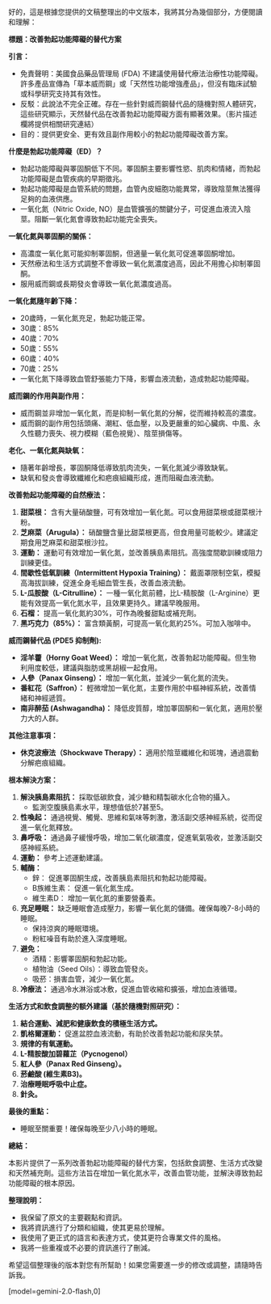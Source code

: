 好的，這是根據您提供的文稿整理出的中文版本，我將其分為幾個部分，方便閱讀和理解：

**標題：改善勃起功能障礙的替代方案**

**引言：**

*   免責聲明：美國食品藥品管理局 (FDA) 不建議使用替代療法治療性功能障礙。許多產品宣傳為「草本威而鋼」或「天然性功能增強產品」，但沒有臨床試驗或科學研究支持其有效性。
*   反駁：此說法不完全正確。存在一些針對威而鋼替代品的隨機對照人體研究，這些研究顯示，天然替代品在改善勃起功能障礙方面有顯著效果。（影片描述欄將提供相關研究連結）
*   目的：提供更安全、更有效且副作用較小的勃起功能障礙改善方案。

**什麼是勃起功能障礙（ED）？**

*   勃起功能障礙與睪固酮低下不同。睪固酮主要影響性慾、肌肉和情緒，而勃起功能障礙是血管疾病的早期徵兆。
*   勃起功能障礙是血管系統的問題，血管內皮細胞功能異常，導致陰莖無法獲得足夠的血液供應。
*   一氧化氮（Nitric Oxide, NO）是血管擴張的關鍵分子，可促進血液流入陰莖。阻斷一氧化氮會導致勃起功能完全喪失。

**一氧化氮與睪固酮的關係：**

*   高濃度一氧化氮可能抑制睪固酮，但適量一氧化氮可促進睪固酮增加。
*   天然療法和生活方式調整不會導致一氧化氮濃度過高，因此不用擔心抑制睪固酮。
*   服用威而鋼或長期發炎會導致一氧化氮濃度過高。

**一氧化氮隨年齡下降：**

*   20歲時，一氧化氮充足，勃起功能正常。
*   30歲：85%
*   40歲：70%
*   50歲：55%
*   60歲：40%
*   70歲：25%
*   一氧化氮下降導致血管舒張能力下降，影響血液流動，造成勃起功能障礙。

**威而鋼的作用與副作用：**

*   威而鋼並非增加一氧化氮，而是抑制一氧化氮的分解，從而維持較高的濃度。
*   威而鋼的副作用包括頭痛、潮紅、低血壓，以及更嚴重的如心臟病、中風、永久性聽力喪失、視力模糊（藍色視覺）、陰莖損傷等。

**老化、一氧化氮與缺氧：**

*   隨著年齡增長，睪固酮降低導致肌肉流失，一氧化氮減少導致缺氧。
*   缺氧和發炎會導致纖維化和疤痕組織形成，進而阻礙血液流動。

**改善勃起功能障礙的自然療法：**

1.  **甜菜根：** 含有大量硝酸鹽，可有效增加一氧化氮。可以食用甜菜根或甜菜根汁粉。
2.  **芝麻菜（Arugula）：** 硝酸鹽含量比甜菜根更高，但食用量可能較少。建議定期食用芝麻菜和甜菜根沙拉。
3.  **運動：** 運動可有效增加一氧化氮，並改善胰島素阻抗。高強度間歇訓練或阻力訓練更佳。
4.  **間歇性低氧訓練（Intermittent Hypoxia Training）：** 戴面罩限制空氣，模擬高海拔訓練，促進全身毛細血管生長，改善血液流動。
5.  **L-瓜胺酸（L-Citrulline）：** 一種一氧化氮前體，比L-精胺酸（L-Arginine）更能有效提高一氧化氮水平，且效果更持久。建議早晚服用。
6.  **石榴：** 提高一氧化氮約30%，可作為晚餐甜點或補充劑。
7.  **黑巧克力（85%）：** 富含類黃酮，可提高一氧化氮約25%。可加入咖啡中。

**威而鋼替代品 (PDE5 抑制劑):**

*   **淫羊藿（Horny Goat Weed）：** 增加一氧化氮，改善勃起功能障礙。但生物利用度較低，建議與脂肪或黑胡椒一起食用。
*   **人參（Panax Ginseng）：** 增加一氧化氮，並減少一氧化氮的流失。
*   **番紅花（Saffron）：** 輕微增加一氧化氮，主要作用於中樞神經系統，改善情緒和神經遞質。
*   **南非醉茄 (Ashwagandha)：** 降低皮質醇，增加睪固酮和一氧化氮，適用於壓力大的人群。

**其他注意事項：**

*   **休克波療法（Shockwave Therapy）：** 適用於陰莖纖維化和斑塊，通過震動分解疤痕組織。

**根本解決方案：**

1.  **解決胰島素阻抗：** 採取低碳飲食，減少糖和精製碳水化合物的攝入。
    *   監測空腹胰島素水平，理想值低於7甚至5。
2.  **性喚起：** 通過視覺、觸覺、思維和氣味等刺激，激活副交感神經系統，從而促進一氧化氮釋放。
3.  **鼻呼吸：** 通過鼻子緩慢呼吸，增加二氧化碳濃度，促進氧氣吸收，並激活副交感神經系統。
4.  **運動：** 參考上述運動建議。
5.  **輔酶：**
    *   鋅： 促進睪固酮生成，改善胰島素阻抗和勃起功能障礙。
    *   B族維生素： 促進一氧化氮生成。
    *   維生素D： 增加一氧化氮的重要營養素。
6.  **充足睡眠：** 缺乏睡眠會造成壓力，影響一氧化氮的儲備。確保每晚7-8小時的睡眠。
    *   保持涼爽的睡眠環境。
    *   粉紅噪音有助於進入深度睡眠。
7.  **避免：**
    *   酒精：影響睪固酮和勃起功能。
    *   植物油（Seed Oils）：導致血管發炎。
    *   吸菸：損害血管，減少一氧化氮。
8.  **冷療法：** 通過冷水淋浴或冰敷，促進血管收縮和擴張，增加血液循環。

**生活方式和飲食調整的额外建議（基於隨機對照研究）：**

1.  **結合運動、減肥和健康飲食的積極生活方式。**
2.  **凱格爾運動：** 促進盆腔血液流動，有助於改善勃起功能和尿失禁。
3.  **規律的有氧運動。**
4.  **L-精胺酸加碧蘿芷（Pycnogenol）**
5.  **紅人參（Panax Red Ginseng）。**
6.  **菸鹼酸 (維生素B3)。**
7.  **治療睡眠呼吸中止症。**
8.  **針灸。**

**最後的重點：**

*   睡眠至關重要！確保每晚至少八小時的睡眠。

**總結：**

本影片提供了一系列改善勃起功能障礙的替代方案，包括飲食調整、生活方式改變和天然補充劑。這些方法旨在增加一氧化氮水平，改善血管功能，並解決導致勃起功能障礙的根本原因。

**整理說明：**

*   我保留了原文的主要觀點和資訊。
*   我將資訊進行了分類和組織，使其更易於理解。
*   我使用了更正式的語言和表達方式，使其更符合專業文件的風格。
*   我將一些重複或不必要的資訊進行了刪減。

希望這個整理後的版本對您有所幫助！如果您需要進一步的修改或調整，請隨時告訴我。

[model=gemini-2.0-flash,0]
